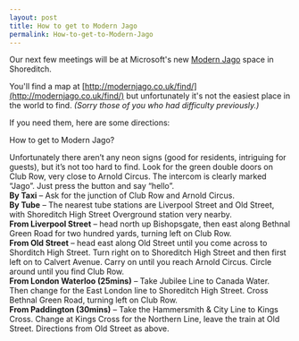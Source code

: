 ```yaml
---
layout: post
title: How to get to Modern Jago
permalink: How-to-get-to-Modern-Jago
---
```


Our next few meetings will be at Microsoft's new [Modern Jago](http://modernjago.co.uk/) space in Shoreditch.

You'll find a map at [http://modernjago.co.uk/find/](http://modernjago.co.uk/find/) but unfortunately it's not the easiest place in the world to find. _(Sorry those of you who had difficulty previously.)_

If you need them, here are some directions:

How to get to Modern Jago?

Unfortunately there aren’t any neon signs (good for residents, intriguing for guests), but it’s not too hard to find. Look for the green double doors on Club Row, very close to Arnold Circus. The intercom is clearly marked “Jago”. Just press the button and say “hello”.  
**By Taxi** – Ask for the junction of Club Row and Arnold Circus.  
**By Tube** – The nearest tube stations are Liverpool Street and Old Street, with Shoreditch High Street Overground station very nearby.  
**From Liverpool Street** – head north up Bishopsgate, then east along Bethnal Green Road for two hundred yards, turning left on Club Row.  
**From Old Street** – head east along Old Street until you come across to Shorditch High Street. Turn right on to Shoreditch High Street and then first left on to Calvert Avenue. Carry on until you reach Arnold Circus. Circle around until you find Club Row.  
**From London Waterloo (25mins)** – Take Jubilee Line to Canada Water. Then change for the East London line to Shoreditch High Street. Cross Bethnal Green Road, turning left on Club Row.  
**From Paddington (30mins)** – Take the Hammersmith & City Line to Kings Cross. Change at Kings Cross for the Northern Line, leave the train at Old Street. Directions from Old Street as above.
